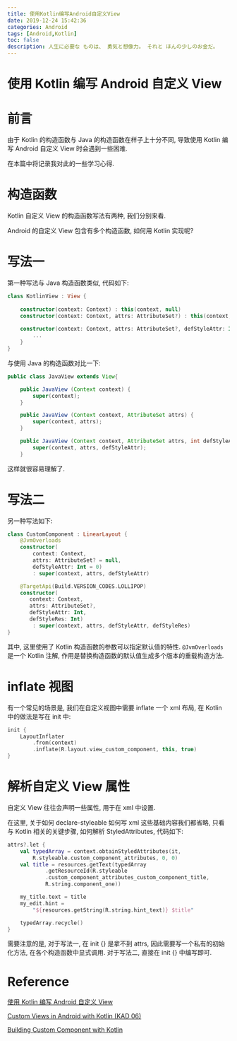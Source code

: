 ```yaml
---
title: 使用Kotlin编写Android自定义View
date: 2019-12-24 15:42:36
categories: Android
tags: [Android,Kotlin]
toc: false
description: 人生に必要な ものは、 勇気と想像力。 それと ほんの少しのお金だ。
---
```


# 使用 Kotlin 编写 Android 自定义 View

# 前言
由于 Kotlin 的构造函数与 Java 的构造函数在样子上十分不同, 导致使用 Kotlin 编写 Android 自定义 View 时会遇到一些困难.

在本篇中将记录我对此的一些学习心得.

# 构造函数
Kotlin 自定义 View 的构造函数写法有两种, 我们分别来看.

Android 的自定义 View 包含有多个构造函数, 如何用 Kotlin 实现呢?

# 写法一
第一种写法与 Java 构造函数类似, 代码如下:

```kotlin
class KotlinView : View {
 
    constructor(context: Context) : this(context, null)
    constructor(context: Context, attrs: AttributeSet?) : this(context, attrs, 0)
 
    constructor(context: Context, attrs: AttributeSet?, defStyleAttr: Int) : super(context, attrs, defStyleAttr) {
        ...
    }
}
```

与使用 Java 的构造函数对比一下:

```java
public class JavaView extends View{

    public JavaView (Context context) {
        super(context);
    }

    public JavaView (Context context, AttributeSet attrs) {
        super(context, attrs);
    }

    public JavaView (Context context, AttributeSet attrs, int defStyleAttr) {
        super(context, attrs, defStyleAttr);
    }
```

这样就很容易理解了.

# 写法二
另一种写法如下:

```kotlin
class CustomComponent : LinearLayout {
    @JvmOverloads
    constructor(
        context: Context, 
        attrs: AttributeSet? = null, 
        defStyleAttr: Int = 0)
        : super(context, attrs, defStyleAttr)

    @TargetApi(Build.VERSION_CODES.LOLLIPOP)
    constructor(
       context: Context, 
       attrs: AttributeSet?, 
       defStyleAttr: Int, 
       defStyleRes: Int)
        : super(context, attrs, defStyleAttr, defStyleRes)
}
```

其中, 这里使用了 Kotlin 构造函数的参数可以指定默认值的特性. `@JvmOverloads` 是一个 Kotlin 注解, 作用是替换构造函数的默认值生成多个版本的重载构造方法.

# inflate 视图

有一个常见的场景是, 我们在自定义视图中需要 inflate 一个 xml 布局, 在 Kotlin 中的做法是写在 init 中:

```kotlin
init {
    LayoutInflater
        .from(context)
        .inflate(R.layout.view_custom_component, this, true)
}
```

# 解析自定义 View 属性

自定义 View 往往会声明一些属性, 用于在 xml 中设置.

在这里, 关于如何 declare-styleable 如何写 xml 这些基础内容我们都省略, 只看与 Kotlin 相关的关键步骤, 如何解析 StyledAttributes, 代码如下:

```kotlin
attrs?.let {
    val typedArray = context.obtainStyledAttributes(it, 
        R.styleable.custom_component_attributes, 0, 0)
    val title = resources.getText(typedArray
            .getResourceId(R.styleable
            .custom_component_attributes_custom_component_title,           
            R.string.component_one))

    my_title.text = title
    my_edit.hint = 
        "${resources.getString(R.string.hint_text)} $title"

    typedArray.recycle()
}
```

需要注意的是, 对于写法一, 在 init {} 是拿不到 attrs, 因此需要写一个私有的初始化方法, 在各个构造函数中显式调用. 对于写法二, 直接在 init {} 中编写即可.

# Reference

[使用 Kotlin 编写 Android 自定义 View](https://steemit.com/kotlin/@maxiee/kotlin-android-view)

[Custom Views in Android with Kotlin (KAD 06)](https://antonioleiva.com/custom-views-android-kotlin/)

[Building Custom Component with Kotlin](https://android.jlelse.eu/building-custom-component-with-kotlin-fc082678b080)